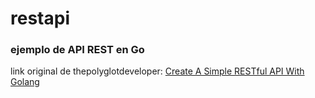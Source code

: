 # restapi

### ejemplo de API REST en Go

link original de thepolyglotdeveloper: [Create A Simple RESTful API With Golang](https://www.thepolyglotdeveloper.com/2016/07/create-a-simple-restful-api-with-golang/)
